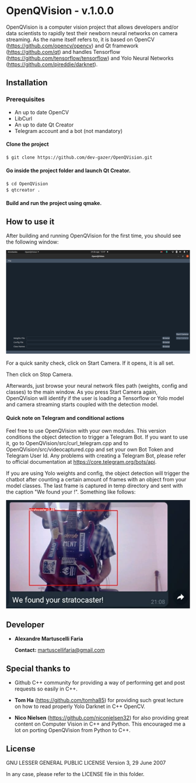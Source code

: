 # OpenQVision - v.1.0.0

OpenQVision is a computer vision project that allows developers and/or data scientists to rapidly test their newborn neural networks on camera streaming. As the name itself refers to, it is based on OpenCV (https://github.com/opencv/opencv) and Qt framework (https://github.com/qt) and handles Tensorflow (https://github.com/tensorflow/tensorflow) and Yolo Neural Networks (https://github.com/pjreddie/darknet).

## Installation

### Prerequisites
- An up to date OpenCV
- LibCurl
- An up to date Qt Creator
- Telegram account and a bot (not mandatory)

#### Clone the project

```sh
$ git clone https://github.com/dev-gazer/OpenQVision.git
```

#### Go inside the project folder and launch Qt Creator.
```sh
$ cd OpenQVision
$ qtcreator .
```

#### Build and run the project using qmake.

## How to use it

After building and running OpenQVision for the first time, you should see the following window:

![alt text](https://github.com/dev-gazer/OpenQVision/blob/main/OpenQVision-MainWindow.png)

For a quick sanity check, click on Start Camera. If it opens, it is all set.

Then click on Stop Camera.

Afterwards, just browse your neural network files path (weights, config and classes) to the main window. As you press Start Camera again, OpenQVision will identify if the user is loading a Tensorflow or Yolo model and camera streaming starts coupled with the detection model.

#### Quick note on Telegram and conditional actions

Feel free to use OpenQVision with your own modules. This version conditions the object detection to trigger a Telegram Bot. If you want to use it, go to OpenQVision/src/curl_telegram.cpp and to OpenQVision/src/videocaptured.cpp and set your own Bot Token and Telegram User Id. Any problems with creating a Telegram Bot, please refer to official documentation at https://core.telegram.org/bots/api.

If you are using Yolo weights and config, the object detection will trigger the chatbot after counting a certain amount of frames with an object from your model classes. The last frame is captured in temp directory and sent with the caption "We found your <name-of-the-object>!". Something like follows:

![alt text](https://github.com/dev-gazer/OpenQVision/blob/main/telegram-bot-example.png)


## Developer
* **Alexandre Martuscelli Faria**

    **Contact:** martuscellifaria@gmail.com

## Special thanks to
* Github C++ community for providing a way of performing get and post requests so easily in C++.

* **Tom Ha** (https://github.com/tomha85) for providing such great lecture on how to read properly Yolo Darknet in C++ OpenCV.

* **Nico Nielsen** (https://github.com/niconielsen32) for also providing great content on Computer Vision in C++ and Python. This encouraged me a lot on porting OpenQVision from Python to C++.

## License

GNU LESSER GENERAL PUBLIC LICENSE
Version 3, 29 June 2007

In any case, please refer to the LICENSE file in this folder.